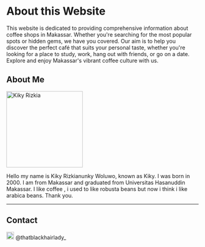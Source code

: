 # About this Website

This website is dedicated to providing comprehensive information about coffee shops in Makassar. Whether you're searching for the most popular spots or hidden gems, we have you covered. Our aim is to help you discover the perfect café that suits your personal taste, whether you're looking for a place to study, work, hang out with friends, or go on a date. Explore and enjoy Makassar's vibrant coffee culture with us.


## About Me 
<img src="assets/Kiky.jpeg" alt="Kiky Rizkia" width="200" />


Hello my name is Kiky Rizkianunky Woluwo, known as Kiky. I was born in 2000. I am from Makassar and graduated from Universitas Hasanuddin Makassar. I like coffee , i used to like robusta beans but now i think i like arabica beans. Thank you.

---

## Contact


<img src="https://upload.wikimedia.org/wikipedia/commons/thumb/9/95/Instagram_logo_2022.svg/1000px-Instagram_logo_2022.svg.png" alt="Instagram" width="20" />  @thatblackhairlady_